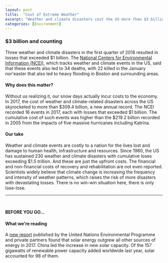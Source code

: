 ```yaml
---
layout: post
title:  "Cost of Extreme Weather"
excerpt: "Weather and climate disasters cost the US more than $3 billion in Q1 2018. On our reading list is a new UN report on the growth of solar energy."
categories: [Environment]
---
```


### $3 billion and counting

Three weather and climate disasters in the first quarter of 2018 resulted in losses that exceeded $1 billion. The <a href="https://www.ncdc.noaa.gov/billions/" target="_blank">National Centers for Environmental Information (NCEI)</a>, which tracks weather and climate events in the US, said that these events also led to 34 deaths, with 22 killed in the January nor'easter that also led to heavy flooding in Boston and surrounding areas.

#### Why does this matter?

Without us realizing it, our snow days actually incur costs to the economy. In 2017, the cost of weather and climate-related disasters across the US skyrocketed to more than $309.4 billion, a new annual record. The NCEI recorded 16 events in 2017, each with losses that exceeded $1 billion. The cumulative cost of such events was higher than the $219.2 billion recorded in 2005 from the impacts of five massive hurricanes including Katrina.

#### Our take

Weather and climate events are costly to a nation for the lives lost and damage to human health, infrastructure and resources. Since 1980, the US has sustained 230 weather and climate disasters with cumulative loses exceeding $1.5 trillion. And these are just the upfront costs. The financial and non-financial costs of recovery and rehabilitation are not even reported. Scientists widely believe that climate change is increasing the frequency and intensity of weather patterns, which raises the risk of more disasters with devastating losses. There is no win-win situation here, there is only lose-lose.

* * *
<br />

**BEFORE YOU GO...**

#### **What we're reading**

A <a href="https://drive.google.com/file/d/1SmhaI-WAcmEMqR8R9oL5Fxn0cZ0kfY8Z/view" target="_blank">new report</a> published by the United Nations Environmental Programme and private partners found that solar energy outgrew all other sources of energy in 2017. China led the increase in new solar capacity. Of the 157 gigawatts of renewable power capacity added worldwide last year, solar accounted for 98 of them.
